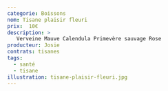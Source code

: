 ```yaml
---
categorie: Boissons
nom: Tisane plaisir fleuri
prix:  10€
description: >
   Verveine Mauve Calendula Primevère sauvage Rose
producteur: Josie
contrats: tisanes
tags: 
  - santé
  - tisane
illustration: tisane-plaisir-fleuri.jpg
---
```


